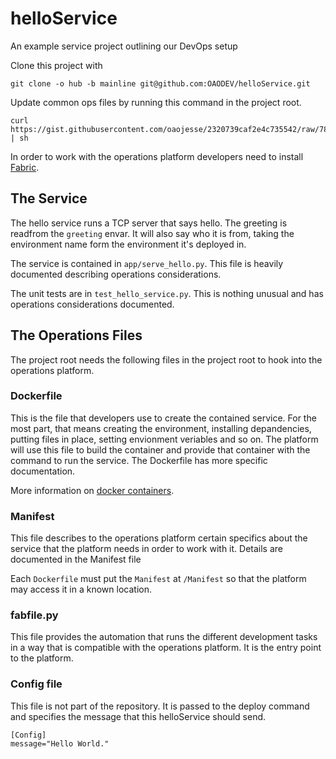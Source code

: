 helloService
============

An example service project outlining our DevOps setup

Clone this project with

    git clone -o hub -b mainline git@github.com:OAODEV/helloService.git

Update common ops files by running this command in the project root.

    curl https://gist.githubusercontent.com/oaojesse/2320739caf2e4c735542/raw/78b97c71db858862e2dcad7b326063063f000644/update_common.sh | sh

In order to work with the operations platform developers need to install [Fabric](http://www.fabfile.org/installing.html).

The Service
-----------

The hello service runs a TCP server that says hello. The greeting is readfrom
the `greeting` envar. It will also say who it is from, taking the
environment name form the environment it's deployed in.

The service is contained in `app/serve_hello.py`. This file is heavily
documented describing operations considerations.

The unit tests are in `test_hello_service.py`. This is nothing unusual
and has operations considerations documented.

The Operations Files
--------------------

The project root needs the following files in the project root to hook into the
operations platform.

### Dockerfile

This is the file that developers use to create the contained service.
For the most part, that means creating the environment, installing
depandencies, putting files in place, setting envionment veriables and
so on. The platform will use this file to build the container and
provide that container with the command to run the service. The
Dockerfile has more specific documentation.

More information on [docker containers](http://docs.docker.com/).

### Manifest

This file describes to the operations platform certain specifics about
the service that the platform needs in order to work with it. Details
are documented in the Manifest file

Each `Dockerfile` must put the `Manifest` at `/Manifest` so that the
platform may access it in a known location.

### fabfile.py

This file provides the automation that runs the different development
tasks in a way that is compatible with the operations platform. It is
the entry point to the platform.

### Config file

This file is not part of the repository. It is passed to the deploy command and
specifies the message that this helloService should send.

    [Config]
    message="Hello World."